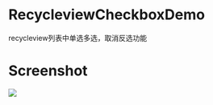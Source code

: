 # RecycleviewCheckboxDemo
recycleview列表中单选多选，取消反选功能

# Screenshot
![](https://github.com/crybobo/RecycleviewCheckboxDemo/blob/master/screenshot/img.png )
